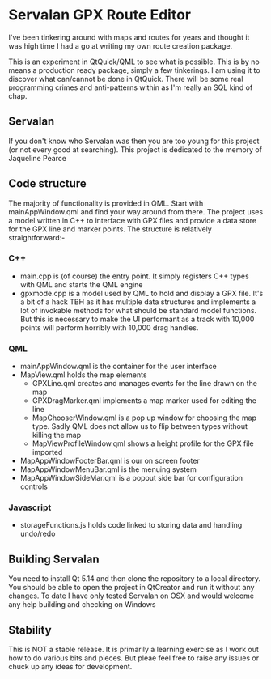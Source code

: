 # Servalan GPX Route Editor

I've been tinkering around with maps and routes for years and thought it was high time I had a go at writing my own route creation package.

This is an experiment in QtQuick/QML to see what is possible. This is by no means a production ready package, simply a few tinkerings. I am using it to discover what can/cannot be done in QtQuick. There will be some real programming crimes and anti-patterns within as I'm really an SQL kind of chap. 

## Servalan

If you don't know who Servalan was then you are too young for this project (or not every good at searching). This project is dedicated to the memory of Jaqueline Pearce

## Code structure

The majority of functionality is provided in QML. Start with mainAppWindow.qml and find your way around from there. The project uses a model written in C++ to interface with GPX files and provide a data store for the GPX line and marker points. The structure is relatively straightforward:-

### C++
- main.cpp is (of course) the entry point. It simply registers C++ types with QML and starts the QML engine
- gpxmode.cpp is a model used by QML to hold and display a GPX file. It's a bit of a hack TBH as it has multiple data structures and implements a lot of invokable methods for what should be standard model functions. But this is necessary to make the UI performant as a track with 10,000 points will perform horribly with 10,000 drag handles.

### QML
- mainAppWindow.qml is the container for the user interface
- MapView.qml holds the map elements
  - GPXLine.qml creates and manages events for the line drawn on the map
  - GPXDragMarker.qml implements a map marker used for editing the line
  - MapChooserWindow.qml is a pop up window for choosing the map type. Sadly QML does not allow us to flip between types without killing the map
  - MapViewProfileWindow.qml shows a height profile for the GPX file imported
- MapAppWindowFooterBar.qml is our on screen footer
- MapAppWindowMenuBar.qml is the menuing system
- MapAppWindowSideMar.qml is a popout side bar for configuration controls

### Javascript

- storageFunctions.js holds code linked to storing data and handling undo/redo

## Building Servalan

You need to install Qt 5.14 and then clone the repository to a local directory. You should be able to open the project in QtCreator and run it without any changes. To date I have only tested Servalan on OSX and would welcome any help building and checking on Windows

## Stability

This is NOT a stable release. It is primarily a learning exercise as I work out how to do various bits and pieces. But pleae feel free to raise any issues or chuck up any ideas for development. 
